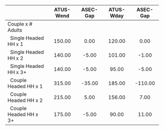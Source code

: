 
|                      |    ATUS-Wend |     ASEC-Gap |    ATUS-Wday |     ASEC-Gap |
| -------------------- | :----------: | :----------: | :----------: | :----------: |
| Couple x # Adults    |              |              |              |              |
| &nbsp;&nbsp;Single Headed HH x 1 |       150.00 |         0.00 |       120.00 |         0.00 |
| &nbsp;&nbsp;Single Headed HH x 2 |       140.00 |        -5.00 |       101.00 |        -1.00 |
| &nbsp;&nbsp;Single Headed HH x 3+ |       140.00 |        -5.00 |        95.00 |        -5.00 |
| &nbsp;&nbsp;Couple Headed HH x 1 |       315.00 |       -35.00 |       185.00 |      -110.00 |
| &nbsp;&nbsp;Couple Headed HH x 2 |       215.00 |         5.00 |       156.00 |         7.00 |
| &nbsp;&nbsp;Couple Headed HH x 3+ |       175.00 |        -5.00 |        90.00 |        11.00 |

